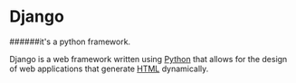 # Django

######it's a python framework.

Django is a web framework written using [Python](/wiki/Python) that allows for the design of web applications that generate [HTML](/wiki/HTML) dynamically.

